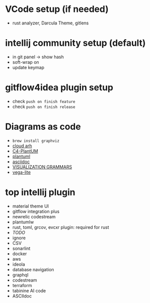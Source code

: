 # VCode setup (if needed)
- rust analyzer, Darcula Theme, gitlens

# intellij community setup (default)
- in git panel -> show hash
- soft-wrap on
- update keymap

# gitflow4idea plugin setup
- check `push on finish feature`
- check `push on finish release`

# Diagrams as code
- `brew install graphviz`
- [cloud arh](https://diagrams.mingrammer.com/)
- [C4-PlantUM](Lhttps://github.com/plantuml-stdlib/C4-PlantUML)
- [plantuml](https://plantuml.com/en/)
- [asciidoc](https://docs.asciidoctor.org/diagram-extension/latest/#meme)
- [VISUALIZATION GRAMMARS](https://vega.github.io/vega/)
- [vega-lite]([https://vega.github.io/vega-lite/)

# top intellij plugin
- material theme UI
- gitflow integration plus
- newrelic codestream
- plantumlw
- rust, toml, grcov, evcxr plugin: required for rust
- *TODO*
- ignore
- CSV
- sonarlint
- docker
- aws
- ideola
- database navigation
- graphql
- codestream
- terraform
- tabinine AI code
- ASCIIdoc